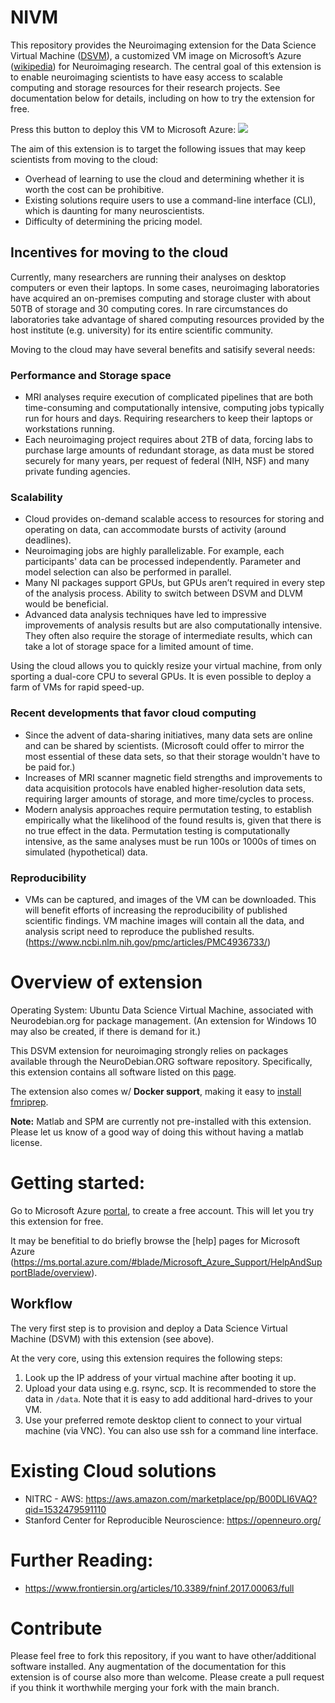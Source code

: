 # NIVM

This repository provides the Neuroimaging extension for the Data Science Virtual Machine ([DSVM](https://azure.microsoft.com/en-us/services/virtual-machines/data-science-virtual-machines/)), a customized VM image on Microsoft’s Azure ([wikipedia](https://en.wikipedia.org/wiki/Microsoft_Azure)) for Neuroimaging research. The central goal of this extension is to enable neuroimaging scientists to have easy access to scalable computing and storage resources for their research projects. See documentation below for details, including on how to try the extension for free.

Press this button to deploy this VM to Microsoft Azure: <a href="https://portal.azure.com/#create/Microsoft.Template/uri/https%3A%2F%2Fraw.githubusercontent.com%2Fwmpauli%2FNIVM%2Fmaster%2Fazuredeploy.json" target="_blank"><img src="http://azuredeploy.net/deploybutton.png"/></a>


The aim of this extension is to target the following issues that may keep scientists from moving to the cloud:
- Overhead of learning to use the cloud and determining whether it is worth the cost can be prohibitive.
- Existing solutions require users to use a command-line interface (CLI), which is daunting for many neuroscientists.
- Difficulty of determining the pricing model.


## Incentives for moving to the cloud

Currently, many researchers are running their analyses on desktop computers or even their laptops. In some cases, neuroimaging laboratories have acquired an on-premises computing and storage cluster with about 50TB of storage and 30 computing cores. In rare circumstances do laboratories take advantage of shared computing resources provided by the host institute (e.g. university) for its entire scientific community. 

Moving to the cloud may have several benefits and satisify several needs:


### Performance and Storage space

- MRI analyses require execution of complicated pipelines that are both time-consuming and computationally intensive, computing jobs typically run for hours and days. Requiring researchers to keep their laptops or workstations running.
- Each neuroimaging project requires about 2TB of data, forcing labs to purchase large amounts of redundant storage, as data must be stored securely for many years, per request of federal (NIH, NSF) and many private funding agencies.


### Scalability

- Cloud provides on-demand scalable access to resources for storing and operating on data, can accommodate bursts of activity (around deadlines). 
- Neuroimaging jobs are highly parallelizable. For example, each participants' data can be processed independently. Parameter and model selection can also be performed in parallel.
- Many NI packages support GPUs, but GPUs aren’t required in every step of the analysis process. Ability to switch between DSVM and DLVM would be beneficial.
- Advanced data analysis techniques have led to impressive improvements of analysis results but are also computationally intensive. They often also require the storage of intermediate results, which can take a lot of storage space for a limited amount of time.

Using the cloud allows you to quickly resize your virtual machine, from only sporting a dual-core CPU to several GPUs.  It is even possible to deploy a farm of VMs for rapid speed-up.


### Recent developments that favor cloud computing

- Since the advent of data-sharing initiatives, many data sets are online and can be shared by scientists. (Microsoft could offer to mirror the most essential of these data sets, so that their storage wouldn't have to be paid for.)
- Increases of MRI scanner magnetic field strengths and improvements to data acquisition protocols have enabled higher-resolution data sets, requiring larger amounts of storage, and more time/cycles to process.
- Modern analysis approaches require permutation testing, to establish empirically what the likelihood of the found results is, given that there is no true effect in the data. Permutation testing is computationally intensive, as the same analyses must be run 100s or 1000s of times on simulated (hypothetical) data.


### Reproducibility

- VMs can be captured, and images of the VM can be downloaded. This will benefit efforts of increasing the reproducibility of published scientific findings. VM machine images will contain all the data, and analysis script need to reproduce the published results. (https://www.ncbi.nlm.nih.gov/pmc/articles/PMC4936733/)


# Overview of extension

Operating System: Ubuntu Data Science Virtual Machine, associated with Neurodebian.org for package management. (An extension for Windows 10 may also be created, if there is demand for it.)
 
This DSVM extension for neuroimaging strongly relies on packages available through the NeuroDebian.ORG software repository. Specifically, this extension contains all software listed on this [page](http://neuro.debian.net/pkglists/toc_pkgs_for_field_mri.html#toc-pkgs-for-field-mri). 

The extension also comes w/ **Docker support**, making it easy to [install fmriprep](https://fmriprep.readthedocs.io/en/latest/installation.html). 

**Note:** Matlab and SPM are currently not pre-installed with this extension.  Please let us know of a good way of doing this without having a matlab license.


# Getting started: 

Go to Microsoft Azure [portal](http://portal.azure.com), to create a free account. This will let you try this extension for free. 

It may be benefitial to do briefly browse the [help] pages for Microsoft Azure (https://ms.portal.azure.com/#blade/Microsoft_Azure_Support/HelpAndSupportBlade/overview).

## Workflow

The very first step is to provision and deploy a Data Science Virtual Machine (DSVM) with this extension (see above).
 
At the very core, using this extension requires the following steps:
1. Look up the IP address of your virtual machine after booting it up.
2. Upload your data using e.g. rsync, scp. It is recommended to store the data in `/data`. Note that it is easy to add additional hard-drives to your VM.
3. Use your preferred remote desktop client to connect to your virtual machine (via VNC). You can also use ssh for a command line interface.

# Existing Cloud solutions 

- NITRC - AWS: https://aws.amazon.com/marketplace/pp/B00DLI6VAQ?qid=1532479591110
- Stanford Center for Reproducible Neuroscience: https://openneuro.org/

# Further Reading:

- https://www.frontiersin.org/articles/10.3389/fninf.2017.00063/full

# Contribute

Please feel free to fork this repository, if you want to have other/additional software installed. Any augmentation of the documentation for this extension is of course also more than welcome. Please create a pull request if you think it worthwhile merging your fork with the main branch.
